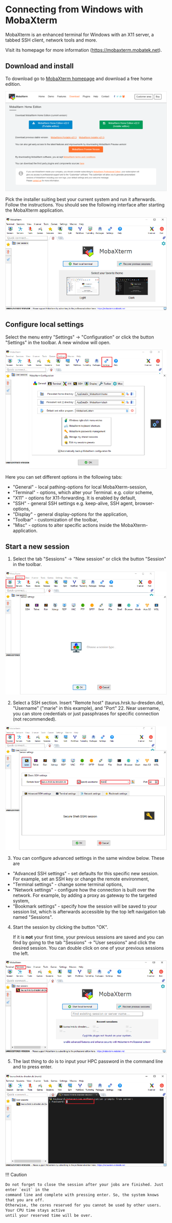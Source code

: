 # Connecting from Windows with MobaXterm

MobaXterm is an enhanced terminal for Windows with an X11 server, a tabbed SSH client, network
tools and more.

Visit its homepage for more information (https://mobaxterm.mobatek.net).

## Download and install

To download go to [MobaXterm homepage](https://mobaxterm.mobatek.net/download-home-edition.html)
and download a free home edition.

![Downloading MobaXterm](misc/mobaxterm1_download.png)

Pick the installer suiting best your current system and run it afterwards. Follow the instructions.
You should see the following interface after starting the MobaXterm application.

![First opening MobaXterm](misc/mobaxterm2_first.png)

## Configure local settings

Select the menu entry "Settings" &#8594; "Configuration" or click the button "Settings" in the
toolbar. A new window will open.

![Settings in MobaXterm](misc/mobaxterm3_config.png)

Here you can set different options in the following tabs:

- "General" - local pathing-options for local MobaXterm-session,
- "Terminal" -  options, which alter your Terminal. e.g. color scheme,
- "X11" - options for X11-forwarding. It is enabled by default,
- "SSH" - general SSH settings e.g. keep-alive, SSH agent, browser-options,
- "Display" - general display-options for the application,
- "Toolbar" - customization of the toolbar,
- "Misc" - options to alter specific actions inside the MobaXterm-application.

## Start a new session

1. Select the tab "Sessions"  &rarr; "New session" or click the button "Session" in the toolbar.

![Opening a new session in MobaXterm](misc/mobaxterm4_session.png)

2. Select a SSH section. Insert "Remote host" (taurus.hrsk.tu-dresden.de), "Username" ("marie" in
   this example), and "Port" 22. Near username, you can store credentials or just passphrases for
   specific connection (not recommended).

![Settings for SSH connection in MobaXterm](misc/mobaxterm5_ssh.png)

3. You can configure advanced settings in the same window below. These are

- "Advanced SSH settings" - set defaults for this specific new session. For example, set an SSH key or change the remote environment,
- "Terminal settings" - change some terminal options,
- "Network settings" - configure how the connection is built over the network. For example, by adding a proxy as gateway to the targeted system,
- "Bookmark settings" - specify how the session will be saved to your session list, which is afterwards
accessible by the top left navigation tab named "Sessions".

4.  Start the session by clicking the button "OK".

    If it is **not** your first time, your previous sessions are saved and you can find by going to
    the tab "Sessions"  &rarr;  "User sessions" and click the desired session. You can double click
    on one of your previous sessions the left.

![Opening a saved session in MobaXterm](misc/mobaxterm6_oldse.png)

5. The last thing to do is to input your HPC password in the command line and to press enter.

![Saving your password in MobaXterm](misc/mobaxterm7_pw.png)

!!! Caution

    Do not forget to close the session after your jobs are finished. Just enter `exit` in the
    command line and complete with pressing enter. So, the system knows that you are off.
    Otherwise, the cores reserved for you cannot be used by other users. Your CPU time stays active
    until your reserved time will be over.


